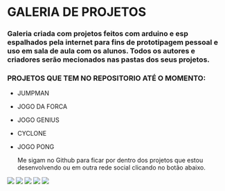 <h1> GALERIA DE PROJETOS</h1>

<h3>Galeria criada com projetos feitos com arduino e esp espalhados pela internet para fins de prototipagem pessoal e uso em sala de aula com os alunos. Todos os autores e criadores serão mecionados nas pastas dos seus projetos. </h3>

<h3> PROJETOS QUE TEM NO REPOSITORIO ATÉ O MOMENTO: </h3>

- JUMPMAN
- JOGO DA FORCA
- JOGO GENIUS
- CYCLONE
- JOGO PONG 

    Me sigam no Github para ficar por dentro dos projetos que estou desenvolvendo ou em outra rede social clicando no botão abaixo.
 
<div> 
  <a href="https://www.instagram.com/eu.esdrass?igsh=Z2MxNWFpbGloZm9o" target="_blank"><img src="https://img.shields.io/badge/-Instagram-%23E4405F?style=for-the-badge&logo=instagram&logoColor=white" target="_blank"></a>
  <a href = "mailto:esdrass586@gmail.com"><img src="https://img.shields.io/badge/-Gmail-%23333?style=for-the-badge&logo=gmail&logoColor=white" target="_blank"></a>
  <a href="https://www.linkedin.com/in/euesdrass/" target="_blank"><img src="https://img.shields.io/badge/-LinkedIn-%230077B5?style=for-the-badge&logo=linkedin&logoColor=white" target="_blank"></a> 
  <a href="https://www.youtube.com/@GGordogamer" target="_blank"><img src="https://img.shields.io/badge/YouTube-FF0000?style=for-the-badge&logo=youtube&logoColor=white" target="_blank"></a>
 <a href="https://discord.gg/UnXFfwjuJE" target="_blank"><img src="https://img.shields.io/badge/Discord-7289DA?style=for-the-badge&logo=discord&logoColor=white" target="_blank"></a>   
</div>
